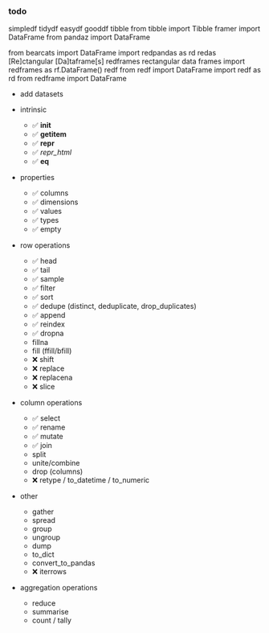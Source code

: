 ### todo

simpledf
tidydf
easydf
gooddf
tibble
from tibble import Tibble
framer import DataFrame
from pandaz import DataFrame

from bearcats import DataFrame
import redpandas as rd
redas
[Re]ctangular [Da]taframe[s]
redframes
rectangular data frames
import redframes as rf.DataFrame()
redf
from redf import DataFrame
import redf as rd
from redframe import DataFrame


- add datasets

- intrinsic
    - ✅ __init__
    - ✅ __getitem__
    - ✅ __repr__
    - ✅ _repr_html_
    - ✅ __eq__
- properties
    - ✅ columns
    - ✅ dimensions
    - ✅ values
    - ✅ types
    - ✅ empty
- row operations
    - ✅ head
    - ✅ tail
    - ✅ sample
    - ✅ filter
    - ✅ sort
    - ✅ dedupe (distinct, deduplicate, drop_duplicates)
    - ✅ append
    - ✅ reindex
    - ✅ dropna
    - fillna
    - fill (ffill/bfill)
    - ❌ shift
    - ❌ replace
    - ❌ replacena
    - ❌ slice
- column operations
    - ✅ select
    - ✅ rename
    - ✅ mutate
    - ✅ join
    - split
    - unite/combine
    - drop (columns)
    - ❌ retype / to_datetime / to_numeric
- other
    - gather
    - spread
    - group
    - ungroup
    - dump
    - to_dict
    - convert_to_pandas
    - ❌ iterrows
- aggregation operations
    - reduce
    - summarise
    - count / tally
